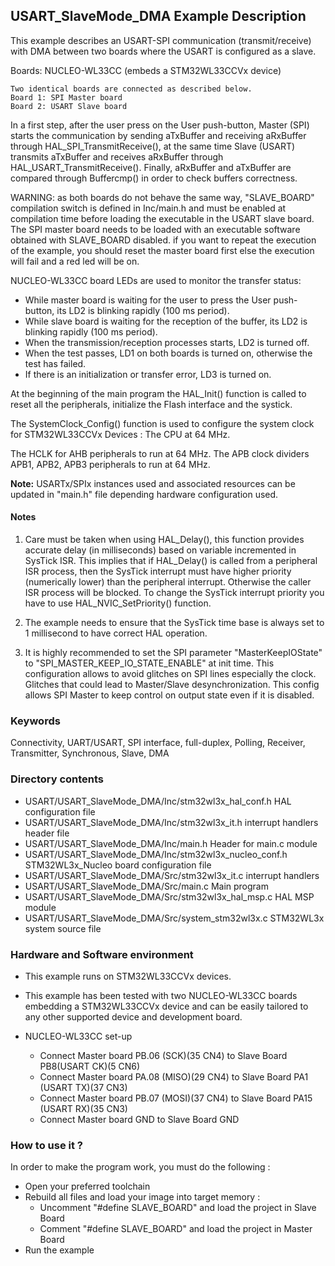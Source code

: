 ## <b>USART_SlaveMode_DMA Example Description</b>

This example describes an USART-SPI communication (transmit/receive) with DMA between two
boards where the USART is configured as a slave.

Boards: NUCLEO-WL33CC (embeds a STM32WL33CCVx device)


    Two identical boards are connected as described below.
    Board 1: SPI Master board
    Board 2: USART Slave board

In a first step, after the user press on the User push-button, Master (SPI) starts
the communication by sending aTxBuffer and receiving aRxBuffer through
HAL_SPI_TransmitReceive(), at the same time Slave (USART) transmits aTxBuffer
and receives aRxBuffer through HAL_USART_TransmitReceive().
Finally, aRxBuffer and aTxBuffer are compared through Buffercmp() in order to
check buffers correctness.

WARNING: as both boards do not behave the same way, "SLAVE_BOARD" compilation
switch is defined in Inc/main.h and must be enabled at compilation time before
loading the executable in the USART slave board.
The SPI master board needs to be loaded with an executable software obtained
with SLAVE_BOARD disabled.
if you want to repeat the execution of the example, you should reset the master board
first else the execution will fail and a red led will be on.

NUCLEO-WL33CC board LEDs are used to monitor the transfer status:

- While master board is waiting for the user to press the User push-button, its
  LD2 is blinking rapidly (100 ms period).
- While slave board is waiting for the reception of the buffer, its
  LD2 is blinking rapidly (100 ms period).
- When the transmission/reception processes starts, LD2 is turned off.
- When the test passes, LD1 on both boards is turned on, otherwise the
  test has failed.
- If there is an initialization or transfer error, LD3 is turned on.

At the beginning of the main program the HAL_Init() function is called to reset
all the peripherals, initialize the Flash interface and the systick.

The SystemClock_Config() function is used to configure the system clock for STM32WL33CCVx Devices :
The CPU at 64 MHz.

The HCLK for AHB peripherals to run at 64 MHz.
The APB clock dividers APB1, APB2, APB3 peripherals to run at 64 MHz.

**Note:** USARTx/SPIx instances used and associated resources can be updated in
"main.h" file depending hardware configuration used.

#### <b>Notes</b>

 1. Care must be taken when using HAL_Delay(), this function provides accurate
    delay (in milliseconds) based on variable incremented in SysTick ISR. This
    implies that if HAL_Delay() is called from a peripheral ISR process, then
    the SysTick interrupt must have higher priority (numerically lower) than
    the peripheral interrupt. Otherwise the caller ISR process will be blocked.
    To change the SysTick interrupt priority you have to use
    HAL_NVIC_SetPriority() function.

 2. The example needs to ensure that the SysTick time base is always set to
    1 millisecond to have correct HAL operation.

 3. It is highly recommended to set the SPI parameter "MasterKeepIOState" to "SPI_MASTER_KEEP_IO_STATE_ENABLE"
    at init time. This configuration allows to avoid glitches on SPI lines especially the clock.
    Glitches that could lead to Master/Slave desynchronization. This config allows SPI Master to keep
    control on output state even if it is disabled.

### <b>Keywords</b>

Connectivity, UART/USART, SPI interface, full-duplex, Polling, Receiver, Transmitter, Synchronous, Slave, DMA

### <b>Directory contents</b> 

  - USART/USART_SlaveMode_DMA/Inc/stm32wl3x_hal_conf.h     HAL configuration file
  - USART/USART_SlaveMode_DMA/Inc/stm32wl3x_it.h           interrupt handlers header file
  - USART/USART_SlaveMode_DMA/Inc/main.h                         Header for main.c module
  - USART/USART_SlaveMode_DMA/Inc/stm32wl3x_nucleo_conf.h  STM32WL3x_Nucleo board configuration file
  - USART/USART_SlaveMode_DMA/Src/stm32wl3x_it.c           interrupt handlers
  - USART/USART_SlaveMode_DMA/Src/main.c                         Main program
  - USART/USART_SlaveMode_DMA/Src/stm32wl3x_hal_msp.c      HAL MSP module
  - USART/USART_SlaveMode_DMA/Src/system_stm32wl3x.c       STM32WL3x system source file


### <b>Hardware and Software environment</b>

  - This example runs on STM32WL33CCVx devices.

  - This example has been tested with two NUCLEO-WL33CC boards embedding
    a STM32WL33CCVx device and can be easily tailored to any other supported device
    and development board.

  - NUCLEO-WL33CC set-up
    - Connect Master board PB.06 (SCK)(35 CN4) to Slave Board PB8(USART CK)(5 CN6)
    - Connect Master board PA.08 (MISO)(29 CN4) to Slave Board PA1 (USART TX)(37 CN3)
    - Connect Master board PB.07 (MOSI)(37 CN4) to Slave Board PA15 (USART RX)(35 CN3)
    - Connect Master board GND to Slave Board GND

### <b>How to use it ?</b>

In order to make the program work, you must do the following :

  - Open your preferred toolchain
  - Rebuild all files and load your image into target memory :
    - Uncomment "#define SLAVE_BOARD" and load the project in Slave Board
    - Comment "#define SLAVE_BOARD" and load the project in Master Board
  - Run the example

